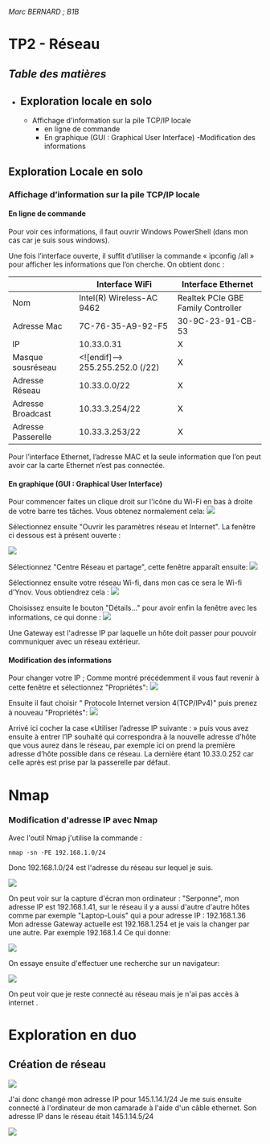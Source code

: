 *Marc BERNARD ; B1B*
#  **TP2** - Réseau 



***Table des matières***	
 - 
 - Exploration locale en solo
	 - 
	 - Affichage d'information sur la pile TCP/IP locale
		 - en ligne de commande
		 - En graphique (GUI : Graphical User Interface)
	-Modification des informations 

## Exploration Locale en solo

### Affichage d’information sur la pile TCP/IP locale

#### En ligne de commande

Pour voir ces informations, il faut ouvrir Windows PowerShell (dans mon cas car je suis sous windows).

Une fois l’interface ouverte, il suffit d’utiliser la commande « ipconfig /all » pour afficher les informations que l’on cherche. On obtient donc :

| | Interface WiFi | Interface Ethernet | 
|--|--|--| 
| Nom |Intel(R) Wireless-AC 9462 | Realtek PCIe GBE Family Controller |
| Adresse Mac | 7C-76-35-A9-92-F5 | 30-9C-23-91-CB-53 |
 IP | 10.33.0.31| X |
 Masque sousréseau | <![endif]--> 255.255.252.0 (/22) | X | 
 Adresse Réseau | 10.33.0.0/22 | X|
 Adresse Broadcast | 10.33.3.254/22 | X | 
 Adresse Passerelle | 10.33.3.253/22 | X

Pour l’interface Ethernet, l’adresse MAC et la seule information que l’on peut avoir car la carte Ethernet n’est pas connectée.

#### En graphique (GUI : Graphical User Interface)
Pour commencer faites un clique droit sur l'icône du Wi-Fi en bas à droite de votre barre tes tâches.
Vous obtenez normalement cela:
<img src="wifi.png">



Sélectionnez ensuite "Ouvrir les paramètres réseau et Internet".
La fenêtre ci dessous est à présent ouverte :


<img src="cliquedroit.png">

Sélectionnez "Centre Réseau et partage", cette fenêtre apparaît ensuite:
<img src="centrereseau.png">

Sélectionnez ensuite votre réseau Wi-fi, dans mon cas ce sera le Wi-fi d'Ynov.
Vous obtiendrez cela :
<img src="wifiynov.png">

Choisissez ensuite le bouton "Détails..." pour avoir enfin la fenêtre avec les informations, ce qui donne :
<img src="details.png">

Une Gateway est l'adresse IP par laquelle un hôte doit passer pour pouvoir communiquer avec un réseau extérieur.

#### Modification des informations

Pour changer votre IP ;
Comme montré précédemment il vous faut revenir à cette fenêtre et sélectionnez "Propriétés":
<img src="propwifi.png">

Ensuite il faut choisir " Protocole Internet version 4(TCP/IPv4)" puis prenez à nouveau "Propriétés":
<img src="proptcipipv4.png">

Arrivé ici cocher la case «Utiliser l’adresse IP suivante : » puis vous avez ensuite à entrer l’IP souhaité qui correspondra à la nouvelle adresse d’hôte que vous aurez dans le réseau, par exemple ici on prend la première adresse d’hôte possible dans ce réseau. La dernière étant 10.33.0.252 car celle après est prise par la passerelle par défaut.

# Nmap

### Modification d'adresse IP avec Nmap

Avec l'outil Nmap j'utilise la commande : 

    nmap -sn -PE 192.168.1.0/24

Donc 192.168.1.0/24 est l'adresse du réseau sur lequel je suis.

  <img src="nmap.png">

On peut voir sur la capture d'écran mon ordinateur : "Serponne", mon adresse IP est 192.168.1.41, sur le réseau il y a aussi d'autre d'autre hôtes comme par exemple "Laptop-Louis" qui a pour adresse IP : 192.168.1.36
Mon adresse Gateway actuelle est 192.168.1.254 et je vais la changer par une autre.
Par exemple 192.168.1.4
Ce qui donne:

<img src="iplouis.png">

On essaye ensuite d'effectuer une recherche sur un navigateur:

<img src="internet.png">

On peut voir que je reste connecté au réseau mais je n'ai pas accès à internet .
# Exploration en duo
## Création de réseau

<img src="duo1.png">

J'ai donc changé mon adresse IP pour 145.1.14.1/24
Je me suis ensuite connecté à l'ordinateur de mon camarade à l'aide d'un câble ethernet.
Son adresse IP dans le réseau était 145.1.14.5/24

<img src="duo2.png">
<!--stackedit_data:
eyJoaXN0b3J5IjpbMzk1Njk3NDY4LC0xNjM5NzA0ODEwLC0yMT
Q2NDg3MzE3LDE0Njg0OTEzNDEsMTE2MTQ5MzE1LC0yNjA0NjAz
NTgsLTEzODE3MzM3NywtODM1NzkzNzE5LC0xMzkzMzYzNzgxLC
0xNTY5ODIxMzQ0LDYwNTk1NDYyMiw5NDQ5MTMwODFdfQ==
-->